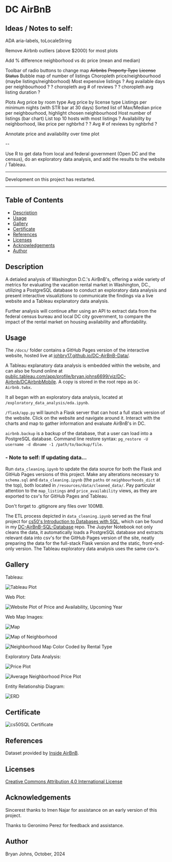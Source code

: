 # DC AirBnB

## Ideas / Notes to self:

ADA aria-labels, toLocaleString

Remove Airbnb outliers (above $2000) for most plots

Add % difference neighborhood vs dc price (mean and median)

Toolbar of radio buttons to change map
    ~~Airbnbs~~
    ~~Property Type~~
    ~~License Status~~
    Bubble map of number of listings
    Choropleth price/neighbourhood (maybe listings/neighborhood)
    Most expensive listings
    ? Avg available days per neighbourhood ?
    ? choropleth avg # of reviews ?
    ? choropleth avg listing duration ?

Plots
    Avg price by room type
    Avg price by license type
    Listings per minimum nights (with STR bar at 30 days)
    Sorted list of Max/Median price per neighbourhood, highlight chosen neighbourhood
    Host number of listings (bar chart)
    List top 10 hosts with most listings
    ? Availability by neighborhood, like price per nghbrhd ?
    ? Avg # of reviews by nghbrhd ?

Annotate price and availability over time plot

--

Use R to get data from local and federal government (Open DC and the census), do an exploratory data analysis, and add the results to the website / Tableau.

<hr>

Development on this project has restarted.

<hr>

## Table of Contents

- [Description](#description)
- [Usage](#usage)
- [Gallery](#gallery)
- [Certificate](#certificate)
- [References](#references)
- [Licenses](#licenses)
- [Acknowledgements](#acknowledgements)
- [Author](#author)

## Description

A detialed analysis of Washington D.C.'s AirBnB's, offering a wide variety of metrics for evaluating the vacation rental market in Washington, DC., utilizing a PostgreSQL database to conduct an exploratory data analysis and present interactive visualiztions to communicate the findings via a live website and a Tableau explanatory data analysis.

Further analysis will continue after using an API to extract data from the federal census bureau and local DC city government, to compare the impact of the rental market on housing availability and affordability.

## Usage

The `/docs/` folder contains a GitHub Pages version of the interactive website, hosted live at [johbry17.github.io/DC-AirBnB-Data/](https://johbry17.github.io/DC-AirBnB-Data/).

A Tableau explanatory data analysis is embedded within the website, and can also be found online at [public.tableau.com/app/profile/bryan.johns6699/viz/DC-Airbnb/DCAirbnbMobile](https://public.tableau.com/app/profile/bryan.johns6699/viz/DC-Airbnb/DCAirbnbMobile). A copy is stored in the root repo as `DC-Airbnb.twbx`.

It all began with an exploratory data analysis, located at `/exploratory_data_analysis/eda.ipynb`.

`/flask/app.py` will launch a Flask server that can host a full stack version of the website. Click on the website and navigate around it. Interact with the charts and map to gather information and evaluate AirBnB's in DC.

`airbnb.backup` is a backup of the database, that a user can load into a PostgreSQL database. Command line restore syntax: `pg_restore -U username -d dbname -1 /path/to/backup/file`.

### - Note to self: If updating data...

Run `data_cleaning.ipynb` to update the data source for both the Flask and GitHub Pages versions of this project. Make any alterations necessary to `schema.sql` and `data_cleaning.ipynb` (the `paths` or `neighbourhoods_dict` at the top), both located in `/resources/data/cleaned_data/`. Pay particular attention to the `map_listings` and `price_availability` views, as they are exported to csv's for GitHub Pages and Tableau.

Don't forget to .gitignore any files over 100MB.

The ETL process depicted in `data_cleaning.ipynb` served as the final project for [cs50's Introduction to Databases with SQL](https://cs50.harvard.edu/sql/2024/), which can be found in my [DC-AirBnB-SQL-Database](https://github.com/johbry17/DC-AirBnB-SQL-Database) repo. The Jupyter Notebook not only cleans the data, it automatically loads a PostgreSQL database and extracts relevant data into csv's for the GitHub Pages version of the site, neatly preparing the data for the full-stack Flask version and the static, front-end-only version. The Tableau exploratory data analysis uses the same csv's.

## Gallery

Tableau:

![Tableau Plot](./resources/images/dc_airbnb_tableau_rental_type.png)

Web Plot:

![Website Plot of Price and Availability, Upcoming Year](./resources/images/dc_airbnb_price_availability_plot.png)

Web Map Images:

![Map](./flask/static/images/Map.png)

![Map of Neighborhood](./resources/images/dc_airbnb_neighborhood.png)

![Neighborhood Map Color Coded by Rental Type](./resources/images/dc_airbnb_neighborhood_alt.png)

Exploratory Data Analysis:

![Price Plot](./resources/images/dc_airbnb_price.png)

![Average Neighborhood Price Plot](./resources/images/dc_airbnb_avg_price.png)

Entity Relationship Diagram:

![ERD](./flask/static/images/ERD.png)

## Certificate

![cs50SQL Certificate](./resources/images/CS50SQL.png)

## References

Dataset provided by [Inside AirBnB](http://insideairbnb.com/about/).

## Licenses

[Creative Commons Attribution 4.0 International License](http://creativecommons.org/licenses/by/4.0/)

## Acknowledgements

Sincerest thanks to Imen Najar for assistance on an early version of this project.

Thanks to Geronimo Perez for feedback and assistance.

## Author

Bryan Johns, October, 2024
